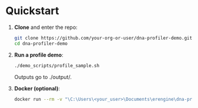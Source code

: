 ﻿# Quickstart

1. **Clone** and enter the repo:
   ```bash
   git clone https://github.com/your-org-or-user/dna-profiler-demo.git
   cd dna-profiler-demo
   ```

2. **Run a profile demo**:
   ```bash
   ./demo_scripts/profile_sample.sh
   ```
   Outputs go to \./output/\.

3. **Docker (optional)**:
   ```bash
   docker run --rm -v "\C:\Users\<your_user>\Documents\erengine\dna-profiler-demo/sample_data":/data -v "\C:\Users\aarno\Documents\erengine\dna-profiler-   demo/output":/out your-public-image:demo profile /data/customers.csv --output /out/
   ```
